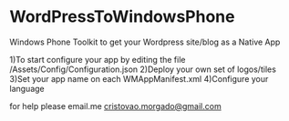 WordPressToWindowsPhone
=======================

Windows Phone Toolkit to get your Wordpress site/blog as a Native App


1)To start configure your app by editing the file /Assets/Config/Configuration.json
2)Deploy your own set of logos/tiles
3)Set your app name on each WMAppManifest.xml
4)Configure your language




for help please email.me cristovao.morgado@gmail.com